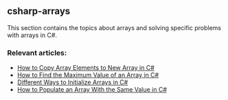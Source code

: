 ## csharp-arrays

This section contains the topics about arrays and solving specific problems with arrays in C#.

### Relevant articles:
- [How to Copy Array Elements to New Array in C#](https://code-maze.com/csharp-copy-array-elements-to-new-array/)
- [How to Find the Maximum Value of an Array in C#](https://code-maze.com/csharp-array-maximum-value/)
- [Different Ways to Initialize Arrays in C#](https://code-maze.com/csharp-initialize-arrays/)
- [How to Populate an Array With the Same Value in C#](https://code-maze.com/csharp-populate-array-same-value/)
